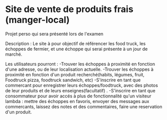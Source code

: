 # Site de vente de produits frais (manger-local)
 Projet perso qui sera présenté lors de l'examen

Description : 
Le site à pour objectif de référencer les food truck, les échoppes de fermier, et une échoppe qui serai présente à un jour de marché. 

Les utilisateurs pourront : -Trouver les échoppes à proximité en fonction d'une adresse, ou de leur localisation actuelle.
                            -Trouver les échoppes à proximité en fonction d'un produit recherché(habits, légumes, fruit, Foodtruck pizza, foodtruck sandwich, etc)
                            -S'inscrire en tant que commercant pour enregistrer leurs échoppes/foodtruck, avec des photos de leur produits et de leurs enseignes(facultatif) .
                            -S'inscrire en tant que consommateur pour avoir accés à plus de fonctionnalité qu'un visiteur lambda : mettre des échoppes en favoris, envoyer des 
                            messages aux commercants, laissez des notes et des commentaires, faire une reservation d'un produit.

                            
                         
